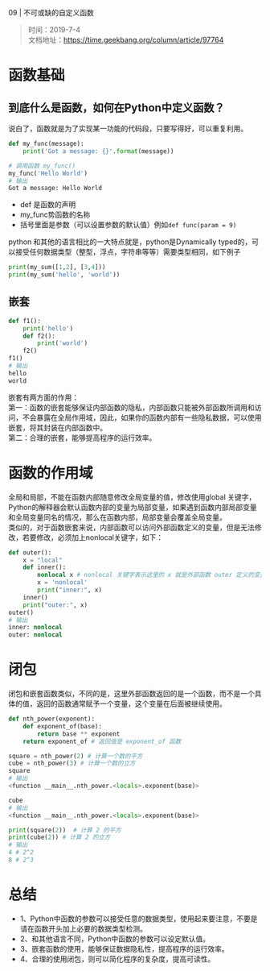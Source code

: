 09 | 不可或缺的自定义函数
> 时间：2019-7-4  
文档地址：https://time.geekbang.org/column/article/97764

# 函数基础
## 到底什么是函数，如何在Python中定义函数？  
说白了，函数就是为了实现某一功能的代码段，只要写得好，可以重复利用。  
```python
def my_func(message):
    print('Got a message: {}'.format(message))

# 调用函数 my_func()
my_func('Hello World')
# 输出
Got a message: Hello World
```
- def 是函数的声明
- my_func势函数的名称
- 括号里面是参数（可以设置参数的默认值）例如`def func(param = 9)`

python 和其他的语言相比的一大特点就是，python是Dynamically typed的，可以接受任何数据类型（整型，浮点，字符串等等）需要类型相同，如下例子
```python
print(my_sum([1,2], [3,4]))
print(my_sum('hello', 'world'))
```
## 嵌套
```python
def f1():
    print('hello')
    def f2():
        print('world')
    f2()
f1()
# 输出
hello
world
```
嵌套有两方面的作用：  
第一：函数的嵌套能够保证内部函数的隐私，内部函数只能被外部函数所调用和访问，不会暴露在全局作用域，因此，如果你的函数内部有一些隐私数据，可以使用嵌套，将其封装在内部函数中。  
第二：合理的嵌套，能够提高程序的运行效率。  
# 函数的作用域
全局和局部，不能在函数内部随意修改全局变量的值，修改使用global 关键字，Python的解释器会默认函数内部的变量为局部变量，如果遇到函数内部局部变量和全局变量同名的情况，那么在函数内部，局部变量会覆盖全局变量。  
类似的，对于函数嵌套来说，内部函数可以访问外部函数定义的变量，但是无法修改，若要修改，必须加上nonlocal关键字，如下：
```python
def outer():
    x = "local"
    def inner():
        nonlocal x # nonlocal 关键字表示这里的 x 就是外部函数 outer 定义的变量 x
        x = 'nonlocal'
        print("inner:", x)
    inner()
    print("outer:", x)
outer()
# 输出
inner: nonlocal
outer: nonlocal
```
# 闭包
闭包和嵌套函数类似，不同的是，这里外部函数返回的是一个函数，而不是一个具体的值，返回的函数通常赋予一个变量，这个变量在后面被继续使用。  
```python
def nth_power(exponent):
    def exponent_of(base):
        return base ** exponent
    return exponent_of # 返回值是 exponent_of 函数

square = nth_power(2) # 计算一个数的平方
cube = nth_power(3) # 计算一个数的立方 
square
# 输出
<function __main__.nth_power.<locals>.exponent(base)>

cube
# 输出
<function __main__.nth_power.<locals>.exponent(base)>

print(square(2))  # 计算 2 的平方
print(cube(2)) # 计算 2 的立方
# 输出
4 # 2^2
8 # 2^3
```
# 总结
- 1、Python中函数的参数可以接受任意的数据类型，使用起来要注意，不要是请在函数开头加上必要的数据类型检测。
- 2、和其他语言不同，Python中函数的参数可以设定默认值。
- 3、嵌套函数的使用，能够保证数据隐私性，提高程序的运行效率。
- 4、合理的使用闭包，则可以简化程序的复杂度，提高可读性。